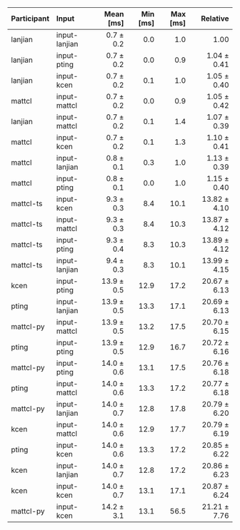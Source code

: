 | Participant | Input | Mean [ms] | Min [ms] | Max [ms] | Relative |
|:---|:---|---:|---:|---:|---:|
| lanjian | input-lanjian | 0.7 ± 0.2 | 0.0 | 1.0 | 1.00 |
| lanjian | input-pting | 0.7 ± 0.2 | 0.0 | 0.9 | 1.04 ± 0.41 |
| lanjian | input-kcen | 0.7 ± 0.2 | 0.1 | 1.0 | 1.05 ± 0.40 |
| mattcl | input-mattcl | 0.7 ± 0.2 | 0.0 | 0.9 | 1.05 ± 0.42 |
| lanjian | input-mattcl | 0.7 ± 0.2 | 0.1 | 1.4 | 1.07 ± 0.39 |
| mattcl | input-kcen | 0.7 ± 0.2 | 0.1 | 1.3 | 1.10 ± 0.41 |
| mattcl | input-lanjian | 0.8 ± 0.1 | 0.3 | 1.0 | 1.13 ± 0.39 |
| mattcl | input-pting | 0.8 ± 0.1 | 0.0 | 1.0 | 1.15 ± 0.40 |
| mattcl-ts | input-kcen | 9.3 ± 0.3 | 8.4 | 10.1 | 13.82 ± 4.10 |
| mattcl-ts | input-mattcl | 9.3 ± 0.3 | 8.4 | 10.3 | 13.87 ± 4.12 |
| mattcl-ts | input-pting | 9.3 ± 0.4 | 8.3 | 10.3 | 13.89 ± 4.12 |
| mattcl-ts | input-lanjian | 9.4 ± 0.3 | 8.3 | 10.1 | 13.99 ± 4.15 |
| kcen | input-pting | 13.9 ± 0.5 | 12.9 | 17.2 | 20.67 ± 6.13 |
| pting | input-lanjian | 13.9 ± 0.5 | 13.3 | 17.1 | 20.69 ± 6.13 |
| mattcl-py | input-mattcl | 13.9 ± 0.5 | 13.2 | 17.5 | 20.70 ± 6.15 |
| pting | input-pting | 13.9 ± 0.5 | 12.9 | 16.7 | 20.72 ± 6.16 |
| mattcl-py | input-pting | 14.0 ± 0.6 | 13.1 | 17.5 | 20.76 ± 6.18 |
| pting | input-mattcl | 14.0 ± 0.6 | 13.3 | 17.2 | 20.77 ± 6.18 |
| mattcl-py | input-lanjian | 14.0 ± 0.7 | 12.8 | 17.8 | 20.79 ± 6.20 |
| kcen | input-mattcl | 14.0 ± 0.6 | 12.9 | 17.7 | 20.79 ± 6.19 |
| pting | input-kcen | 14.0 ± 0.6 | 13.3 | 17.2 | 20.85 ± 6.22 |
| kcen | input-lanjian | 14.0 ± 0.7 | 12.8 | 17.2 | 20.86 ± 6.23 |
| kcen | input-kcen | 14.0 ± 0.7 | 13.1 | 17.1 | 20.87 ± 6.24 |
| mattcl-py | input-kcen | 14.2 ± 3.1 | 13.1 | 56.5 | 21.21 ± 7.76 |
